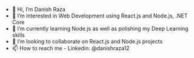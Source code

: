 - 👋 Hi, I’m Danish Raza
- 👀 I’m interested in Web Development using React.js and Node.js, .NET Core
- 🌱 I’m currently learning Node.js as well as polishing my Deep Learning skills
- 💞️ I’m looking to collaborate on React.js and Node.js projects
- 📫 How to reach me - Linkedin: @danishraza12

